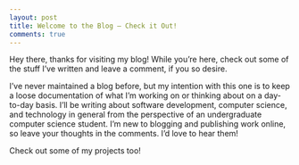 ```yaml
---
layout: post
title: Welcome to the Blog – Check it Out!
comments: true
---
```


Hey there, thanks for visiting my blog! While you’re here, check out some of the stuff I’ve written and leave a comment, if you so desire.

I’ve never maintained a blog before, but my intention with this one is to keep a loose documentation of what I’m working on or thinking about on a day-to-day basis. I’ll be writing about software development, computer science, and technology in general from the perspective of an undergraduate computer science student. I’m new to blogging and publishing work online, so leave your thoughts in the comments. I’d love to hear them!

Check out some of my projects too!
